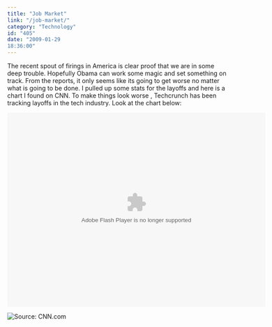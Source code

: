 ```yaml
---
title: "Job Market"
link: "/job-market/"
category: "Technology"
id: "405"
date: "2009-01-29
18:36:00"
---
```


The recent spout of firings in America is clear proof that we are in some deep trouble. Hopefully Obama can work some
magic and set something on track. From the reports, it only seems like its going to get worse no matter what is going to
be done. I pulled up some stats for the layoffs and here is a chart I found on CNN. To make things look worse ,
Techcrunch has been tracking layoffs in the tech industry.<!--more--> Look at the chart below:

<object classid="clsid:d27cdb6e-ae6d-11cf-96b8-444553540000" width="592" height="445" codebase="http://download.macromedia.com/pub/shockwave/cabs/flash/swflash.cab#version=6,0,40,0"><param name="src" value="http://widget.icharts.net" /><param name="flashvars" value="id=MXvQwg==" /><embed type="application/x-shockwave-flash" width="592" height="445" src="http://widget.icharts.net" flashvars="id=MXvQwg=="></embed></object>

![Source: CNN.com](/img/upload/chart_job_cuts0126.gif "Job Cuts")
